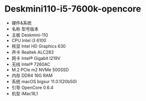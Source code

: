 # Deskmini110-i5-7600k-opencore
+ 硬件&系统
+ 名称 型号版本
+ 主板 Deskmini-110
+ CPU  Intel i3 6100
+ 核显 Intel HD Graphics 630
+ 声卡  Realtek ALC283
+ 网卡  Intel® Gigabit I219V
+ 无线 Intel® 7260AC
+ M.2  PCIe m2 NVMe 500SSD
+ 内存 DDR4 16G RAM
+ 系统  macOS bigsur 11.0.1(20b50)
+ 引导  OpenCore 0.6.4
+ 机型  iMac18,1
